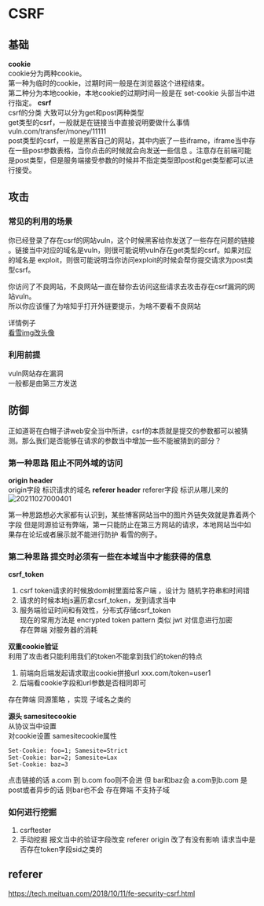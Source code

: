 # CSRF  
## 基础   
**cookie**  
cookie分为两种cookie。  
第一种为临时的cookie，过期时间一般是在浏览器这个进程结束。   
第二种分为本地cookie，本地cookie的过期时间一般是在 set-cookie 头部当中进行指定。 
**csrf**  
csrf的分类 大致可以分为get和post两种类型  
get类型的csrf，一般就是在链接当中直接说明要做什么事情 vuln.com/transfer/money/11111   
post类型的csrf，一般是黑客自己的网站，其中内嵌了一些iframe，iframe当中存在一些post参数表格，当你点击的时候就会向发送一些信息 。注意存在前端可能是post类型，但是服务端接受参数的时候并不指定类型即post和get类型都可以进行接受。 


## 攻击   
### 常见的利用的场景  
你已经登录了存在csrf的网站vuln，这个时候黑客给你发送了一些存在问题的链接 。链接当中对应的域名是vuln，则很可能说明vuln存在get类型的csrf。如果对应的域名是 exploit，则很可能说明当你访问exploit的时候会帮你提交请求为post类型csrf。  

你访问了不良网站，不良网站一直在替你去访问这些请求去攻击存在csrf漏洞的网站vuln。  
所以你应该懂了为啥知乎打开外链要提示，为啥不要看不良网站
  
 
详情例子  
[看雪img改头像](https://www.bilibili.com/video/BV1Aa4y1x7Sd?from=search&seid=12112294959522437693)

### 利用前提  
vuln网站存在漏洞   
一般都是由第三方发送 

## 防御  
正如道哥在白帽子讲web安全当中所讲，csrf的本质就是提交的参数都可以被猜测。那么我们是否能够在请求的参数当中增加一些不能被猜到的部分？  
### 第一种思路 阻止不同外域的访问     
**origin header**   
origin字段 标识请求的域名 
**referer header**
referer字段 标识从哪儿来的
![20211027000401](https://picsfor.oss-cn-shenzhen.aliyuncs.com/blogs/imgs/20211027000401.png)

第一种思路想必大家都有认识到，某些博客网站当中的图片外链失效就是靠着两个字段
但是同源验证有弊端，第一只能防止在第三方网站的请求，本地网站当中如果存在论坛或者展示就不能进行防护 看雪的例子。 
### 第二种思路 提交时必须有一些在本域当中才能获得的信息   

**csrf_token**
1. csrf token请求的时候放dom树里面给客户端 ，设计为 随机字符串和时间错 
2. 请求的时候本地js遍历拿csrf_token，发到请求当中  
3. 服务端验证时间和有效性，分布式存储csrf_token   
现在的常用方法是 encrypted token pattern  类似 jwt 对信息进行加密   
存在弊端 对服务器的消耗   

**双重cookie验证**  
利用了攻击者只能利用我们的token不能拿到我们的token的特点      
1. 前端向后端发起请求取出cookie拼接url  xxx.com/token=user1  
2. 后端看cookie字段和url参数是否相同即可 

存在弊端 同源策略 ，实现 子域名之类的  


**源头 samesitecookie**  
从协议当中设置   
对cookie设置 samesitecookie属性  
```
Set-Cookie: foo=1; Samesite=Strict 
Set-Cookie: bar=2; Samesite=Lax 
Set-Cookie: baz=3
```
点击链接的话  a.com 到 b.com foo则不会进 但 bar和baz会 
a.com到b.com 是post或者异步的话 则bar也不会 
存在弊端 不支持子域   


### 如何进行挖掘  
1. csrftester   
2. 手动挖掘 
报文当中的验证字段改变 referer origin 改了有没有影响
请求当中是否存在token字段sid之类的 



## referer
https://tech.meituan.com/2018/10/11/fe-security-csrf.html 
